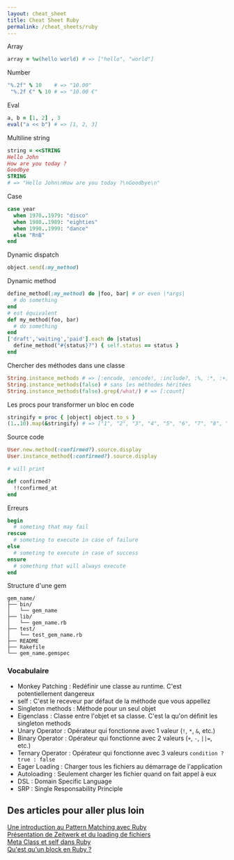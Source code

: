 ```yaml
---
layout: cheat_sheet
title: Cheat Sheet Ruby
permalink: /cheat_sheets/ruby
---
```


Array

```ruby
array = %w(hello world) # => ["hello", "world"]
```

Number

```ruby
"%.2f" % 10    # => "10.00"
 "%.2f €" % 10 # => "10.00 €"
```

Eval

```ruby
a, b = [1, 2] , 3
eval("a << b") # => [1, 2, 3]
```

Multiline string

```ruby
string = <<STRING
Hello John
How are you today ?
Goodbye
STRING
# => "Hello John\nHow are you today ?\nGoodbye\n"
```

Case

```ruby
case year
  when 1970..1979: "disco"
  when 1980..1989: "eighties"
  when 1990..1999: "dance"
  else "RnB"
end
```

Dynamic dispatch

```ruby
object.send(:my_method)
```

Dynamic method

```ruby
define_method(:my_method) do |foo, bar| # or even |*args|
  # do something
end
# est équivalent
def my_method(foo, bar)
  # do something
end
['draft','waiting','paid'].each do |status|
  define_method("#{status}?") { self.status == status }
end
```

Chercher des méthodes dans une classe

```ruby
String.instance_methods # => [:encode, :encode!, :include?, :%, :*, :+, :count, ...]
String.instance_methods(false) # sans les méthodes héritées
String.instance_methods(false).grep(/what/) # => [:count]
```

Les procs pour transformer un bloc en code

```ruby
stringify = proc { |object| object.to_s }
(1..10).map(&stringify) # => ["1", "2", "3", "4", "5", "6", "7", "8", "9", "10"]
```

Source code

```ruby
User.new.method(:confirmed?).source.display
User.instance_method(:confirmed?).source.display

# will print

def confirmed?
  !!confirmed_at
end
```


Erreurs

```ruby
begin
  # someting that may fail
rescue
  # someting to execute in case of failure
else
  # someting to execute in case of success
ensure
  # something that will always execute
end
```

Structure d'une gem

```
gem_name/
├── bin/
│   └── gem_name
├── lib/
│   └── gem_name.rb
├── test/
│   └── test_gem_name.rb
├── README
├── Rakefile
└── gem_name.gemspec
```

### Vocabulaire

- Monkey Patching   : Redéfinir une classe au runtime. C'est potentiellement dangereux
- self              : C'est le receveur par défaut de la méthode que vous appellez
- Singleton methods : Méthode pour un seul objet
- Eigenclass        : Classe entre l'objet et sa classe. C'est la qu'on définit les singleton methods
- Unary Operator    : Opérateur qui fonctionne avec 1 valeur (`!`, `*`, `&`, etc.)
- Binary Operator   : Opérateur qui fonctionne avec 2 valeurs (`+`, `-`, `||=`, etc.)
- Ternary Operator  : Opérateur qui fonctionne avec 3 valeurs `condition ? true : false`
- Eager Loading     : Charger tous les fichiers au démarrage de l'application
- Autoloading       : Seulement charger les fichier quand on fait appel à eux
- DSL               : Domain Specific Language
- SRP               : Single Responsability Principle

<h2>Des articles pour aller plus loin</h2>

<a href="https://blog.appsignal.com/2021/07/28/introduction-to-pattern-matching-in-ruby.html" class="underlined" target="_blank">Une introduction au Pattern Matching avec Ruby</a>
<br>
<a href="https://www.synbioz.com/blog/tech/chargement-automatique-des-modules-et-classes-en-ruby" class="underlined" target="_blank">Présentation de Zeitwerk et du loading de fichiers</a>
<br>
<a href="https://www.openmymind.net/2010/6/25/Learning-Ruby-class-self/" class="underlined" target="_blank">Meta Class et self dans Ruby</a>
<br>
<a href="https://www.codewithjason.com/ampersand-ruby-block/" class="underlined" target="_blank">Qu'est qu'un block en Ruby ?</a>
